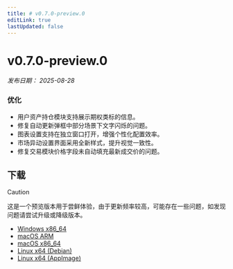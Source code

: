 ```yaml
---
title: # v0.7.0-preview.0
editLink: true
lastUpdated: false
---
```


# v0.7.0-preview.0  <Badge type="warning" text="preview" />

_发布日期： 2025-08-28_

### 优化

- 用户资产持仓模块支持展示期权类标的信息。
- 修复自动更新弹框中部分场景下文字闪烁的问题。
- 图表设置支持在独立窗口打开，增强个性化配置效率。
- 市场异动设置界面采用全新样式，提升视觉一致性。
- 修复交易模块价格字段未自动填充最新成交价的问题。

## 下载


> [!CAUTION]
> 这是一个预览版本用于尝鲜体验，由于更新频率较高，可能存在一些问题，如发现问题请尝试升级或降级版本。


- [Windows x86_64](https://assets.lbkrs.com/github/release/longbridge-desktop/preview/longbridge-v0.7.0-preview.0-windows-x86_64.exe)
- [macOS ARM](https://assets.lbkrs.com/github/release/longbridge-desktop/preview/longbridge-v0.7.0-preview.0-macos-aarch64.dmg)
- [macOS x86_64](https://assets.lbkrs.com/github/release/longbridge-desktop/preview/longbridge-v0.7.0-preview.0-macos-x86_64.dmg)
- [Linux x64 (Debian)](https://assets.lbkrs.com/github/release/longbridge-desktop/preview/longbridge-v0.7.0-preview.0-linux-x86_64.deb)
- [Linux x64 (AppImage)](https://assets.lbkrs.com/github/release/longbridge-desktop/preview/longbridge-v0.7.0-preview.0-linux-x86_64.AppImage)